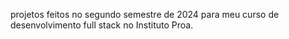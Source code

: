 projetos feitos no segundo semestre de 2024 para meu curso de desenvolvimento full stack no Instituto Proa.
